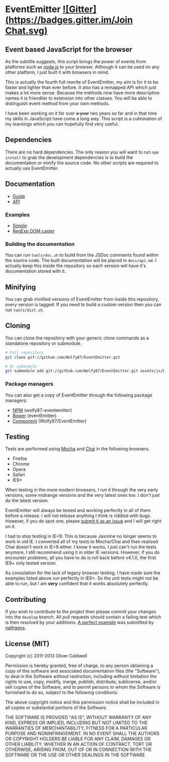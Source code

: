 # EventEmitter [![Gitter](https://badges.gitter.im/Join Chat.svg)](https://gitter.im/Wolfy87/EventEmitter?utm_source=badge&utm_medium=badge&utm_campaign=pr-badge&utm_content=badge)

## Event based JavaScript for the browser

As the subtitle suggests, this script brings the power of events from platforms such as [node.js](http://nodejs.org/) to your browser. Although it can be used on any other platform, I just built it with browsers in mind.

This is actually the fourth full rewrite of EventEmitter, my aim is for it to be faster and lighter than ever before. It also has a remapped API which just makes a lot more sense. Because the methods now have more descriptive names it is friendlier to extension into other classes. You will be able to distinguish event method from your own methods.

I have been working on it for over ~~a year~~ two years so far and in that time my skills in JavaScript have come a long way. This script is a culmination of my learnings which you can hopefully find very useful.

## Dependencies

There are no hard dependencies. The only reason you will want to run `npm install` to grab the development dependencies is to build the documentation or minify the source code. No other scripts are required to actually use EventEmitter.

## Documentation

 * [Guide](https://github.com/Wolfy87/EventEmitter/blob/master/docs/guide.md)
 * [API](https://github.com/Wolfy87/EventEmitter/blob/master/docs/api.md)

### Examples

 * [Simple](http://jsfiddle.net/Wolfy87/qXQu9/)
 * [RegExp DOM caster](http://jsfiddle.net/Wolfy87/JqRvS/)

### Building the documentation

You can run `tools/doc.sh` to build from the JSDoc comments found within the source code. The built documentation will be placed in `docs/api.md`. I actually keep this inside the repository so each version will have it's documentation stored with it.

## Minifying

You can grab minified versions of EventEmitter from inside this repository, every version is tagged. If you need to build a custom version then you can run `tools/dist.sh`.

## Cloning

You can clone the repository with your generic clone commands as a standalone repository or submodule.

```bash
# Full repository
git clone git://github.com/Wolfy87/EventEmitter.git

# Or submodule
git submodule add git://github.com/Wolfy87/EventEmitter.git assets/js/EventEmitter
```

### Package managers

You can also get a copy of EventEmitter through the following package managers:
 * [NPM](https://npmjs.org/) (wolfy87-eventemitter)
 * [Bower](http://bower.io/) (eventEmitter)
 * [Component](http://github.com/component/component) (Wolfy87/EventEmitter)

## Testing

Tests are performed using [Mocha](http://visionmedia.github.io/mocha/) and [Chai](http://chaijs.com/) in the following browsers.

 * Firefox
 * Chrome
 * Opera
 * Safari
 * IE9+

When testing in the more modern browsers, I run it through the very early versions, some midrange versions and the very latest ones too. I don't just do the latest version.

EventEmitter will always be tested and working perfectly in all of them before a release. I will not release anything I think is riddled with bugs. However, if you do spot one, please [submit it as an issue](https://github.com/Wolfy87/EventEmitter/issues) and I will get right on it.

I had to stop testing in IE<9. This is because Jasmine no longer seems to work in old IE. I converted all of my tests to Mocha/Chai and then realised Chai doesn't work in IE<9 either. I know it works, I just can't run the tests anymore, I still recommend using it in older IE versions. However, if you do encounter problems, all you have to do is roll back before v4.1.0, the first IE9+ only tested version.

As consolation for the lack of legacy browser testing, I have made sure the examples listed above run perfectly in IE6+. So the unit tests might not be able to run, but I am **very** confident that it works absolutely perfectly.

## Contributing

If you wish to contribute to the project then please commit your changes into the `develop` branch. All pull requests should contain a failing test which is then resolved by your additions. [A perfect example](https://github.com/Wolfy87/EventEmitter/pull/46) was submitted by [nathggns](https://github.com/nathggns).

## License (MIT)

Copyright (c) 2011-2013 Oliver Caldwell

Permission is hereby granted, free of charge, to any person obtaining a copy of this software and associated documentation files (the "Software"), to deal in the Software without restriction, including without limitation the rights to use, copy, modify, merge, publish, distribute, sublicense, and/or sell copies of the Software, and to permit persons to whom the Software is furnished to do so, subject to the following conditions:

The above copyright notice and this permission notice shall be included in all copies or substantial portions of the Software.

THE SOFTWARE IS PROVIDED "AS IS", WITHOUT WARRANTY OF ANY KIND, EXPRESS OR IMPLIED, INCLUDING BUT NOT LIMITED TO THE WARRANTIES OF MERCHANTABILITY, FITNESS FOR A PARTICULAR PURPOSE AND NONINFRINGEMENT. IN NO EVENT SHALL THE AUTHORS OR COPYRIGHT HOLDERS BE LIABLE FOR ANY CLAIM, DAMAGES OR OTHER LIABILITY, WHETHER IN AN ACTION OF CONTRACT, TORT OR OTHERWISE, ARISING FROM, OUT OF OR IN CONNECTION WITH THE SOFTWARE OR THE USE OR OTHER DEALINGS IN THE SOFTWARE.
